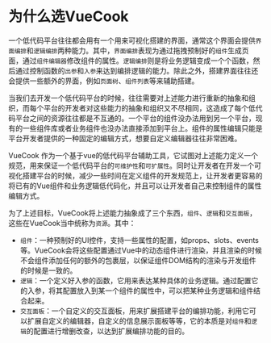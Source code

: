 # 为什么选VueCook


一个低代码平台往往都会用有一个用来可视化搭建的界面，通常这个界面会提供`界面编排`和`逻辑编排`两种能力。其中，`界面编排`表现为通过拖拽预制好的`组件`生成页面，通过`组件编辑器`修改组件的属性。`逻辑编排`则是将业务逻辑变成一个个函数，然后通过控制函数的`出参`和`入参`来达到编排逻辑的能力。除此之外，搭建界面往往还会提供一些额外的界面，例如`页面树`、`组件列表`等来辅助搭建。


当我们去开发一个低代码平台的时候，往往需要对上述能力进行重新的抽象和组织，而每个平台的开发者对这些能力的抽象和组织又不尽相同，这造成了每个低代码平台之间的资源往往都是不互通的。一个平台的组件没办法用到另一个平台，现有的一些组件库或者业务组件也没办法直接添加到平台上。组件的属性编辑只能是平台开发者提供的一种固定的编辑方式，想要自定义编辑器往往非常困难。


VueCook 作为一个基于vue的低代码平台辅助工具，它试图对上述能力定义一个规范，用来保证一个低代码平台的`可维护性`和`可扩展性`。同时让开发者在开发一个可视化搭建平台的时候，减少一些时间在定义组件的开发规范上，让开发者更容易的将已有的Vue组件和业务逻辑低代码化，并且可以让开发者自己来控制组件的属性编辑方式。


为了上述目标，VueCook将上述能力抽象成了三个东西，`组件`、`逻辑`和`交互面板`，这些在VueCook当中统称为`资源`。其中：


- `组件`：一种预制好的UI控件，支持一些属性的配置，如props、slots、events等。VueCook会将这些配置通过Vue中的动态组件进行渲染，并且渲染的时候不会组件添加任何的额外的包裹层，以保证组件DOM结构的渲染与开发组件的时候是一致的。
- `逻辑`：一个定义好入参的函数，它用来表达某种具体的业务逻辑。通过配置它的入参，将其配置放入到某一个组件的属性中，可以把某种业务逻辑和组件结合起来。
- `交互面板`：一个自定义的交互面板，用来扩展搭建平台的编排功能，利用它可以扩展自定义的编辑器，自定义的信息展示面板等等，它的本质是对`组件`和`逻辑`的配置进行增删改查，以达到扩展编排功能的目的。